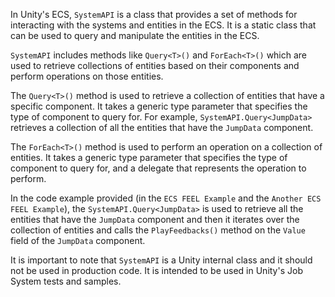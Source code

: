In Unity's ECS, `SystemAPI` is a class that provides a set of methods for interacting with the systems and entities in the ECS. It is a static class that can be used to query and manipulate the entities in the ECS.

`SystemAPI` includes methods like `Query<T>()` and `ForEach<T>()` which are used to retrieve collections of entities based on their components and perform operations on those entities.

The `Query<T>()` method is used to retrieve a collection of entities that have a specific component. It takes a generic type parameter that specifies the type of component to query for. For example, `SystemAPI.Query<JumpData>` retrieves a collection of all the entities that have the `JumpData` component.

The `ForEach<T>()` method is used to perform an operation on a collection of entities. It takes a generic type parameter that specifies the type of component to query for, and a delegate that represents the operation to perform.

In the code example provided (in the `ECS FEEL Example` and the `Another ECS FEEL Example`), the `SystemAPI.Query<JumpData>` is used to retrieve all the entities that have the `JumpData` component and then it iterates over the collection of entities and calls the `PlayFeedbacks()` method on the `Value` field of the `JumpData` component.

It is important to note that `SystemAPI` is a Unity internal class and it should not be used in production code. It is intended to be used in Unity's Job System tests and samples.